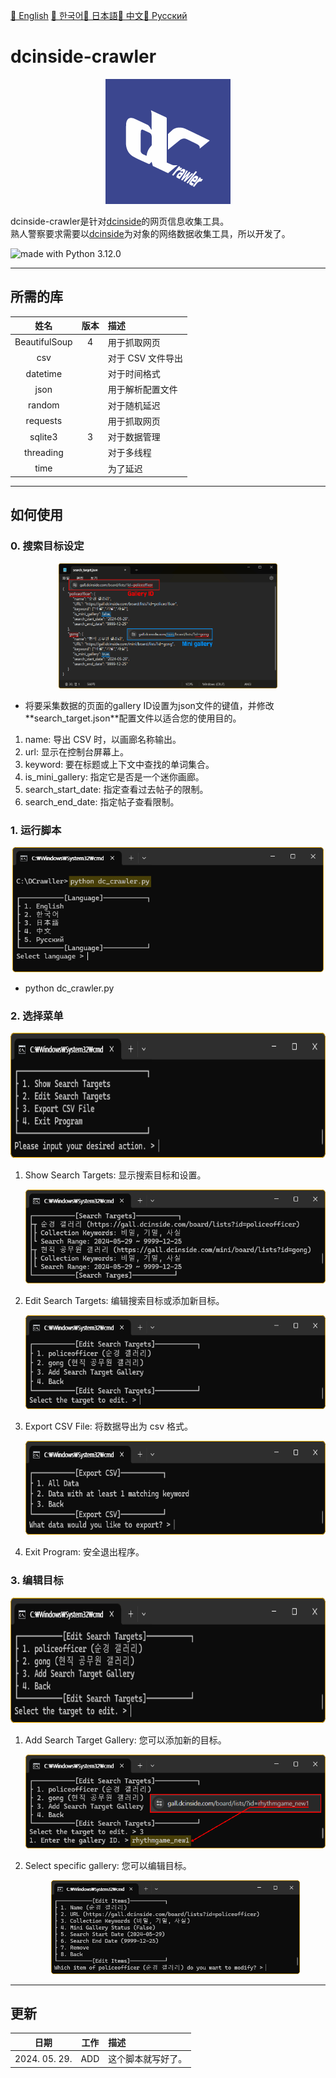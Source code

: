 <a href="/README.md">📕 English</a> <a href="/GLOBAL_README/README_KR.md">📕 한국어</a><a href="/GLOBAL_README/README_JP.md">📕 日本語</a><a href="/GLOBAL_README/README_CN.md">📕 中文</a><a href="/GLOBAL_README/README_RU.md">📕 Pусский</a>  
# dcinside-crawler
<p align="center"><img src="/GLOBAL_README/icon.png" alt="Dcinside crawler logo" height="200"></p>

dcinside-crawler是针对<a href="https://www.dcinside.com/">dcinside</a>的网页信息收集工具。  
熟人警察要求需要以<a href="https://www.dcinside.com/">dcinside</a>为对象的网络数据收集工具，所以开发了。  

<img src="https://img.shields.io/badge/python%203.12.0-3670A0?style=for-the-badge&logo=python&logoColor=ffdd54" alt="made with Python 3.12.0">  

---

## 所需的库
| 姓名 | 版本 | 描述 |
|:---:|:---:|:---|
| BeautifulSoup | 4 | 用于抓取网页 |  
| csv |  | 对于 CSV 文件导出 |  
| datetime |  | 对于时间格式 | 
| json |  | 用于解析配置文件 |   
| random |  | 对于随机延迟 |  
| requests |  | 用于抓取网页 |  
| sqlite3 | 3 | 对于数据管理 |  
| threading |  | 对于多线程 |  
| time |  | 为了延迟 |  

---

## 如何使用
### 0. 搜索目标设定
<p align="center"><img src="/GLOBAL_README/00_config.png" alt="configuration" height="200"></p>  
<ul>
  <li>将要采集数据的页面的gallery ID设置为json文件的键值，并修改**search_target.json**配置文件以适合您的使用目的。</li>
</ul>
<ol>
  <li>name: 导出 CSV 时，以画廊名称输出。</li>
  <li>url: 显示在控制台屏幕上。</li>
  <li>keyword: 要在标题或上下文中查找的单词集合。</li>
  <li>is_mini_gallery: 指定它是否是一个迷你画廊。</li>
  <li>search_start_date: 指定查看过去帖子的限制。</li>
  <li>search_end_date: 指定帖子查看限制。</li>
</ol>

### 1. 运行脚本
<p align="center"><img src="/GLOBAL_README/01_run.png" alt="python dc_crawler.py" height="200"></p>  
<ul>
  <li>python dc_crawler.py</li>
</ul>

### 2. 选择菜单
<p align="center"><img src="/GLOBAL_README/02_menu.png" alt="Menu" height="200"></p>  
<ol>
  <li>Show Search Targets: 显示搜索目标和设置。</li>
  <p align="center"><img src="/GLOBAL_README/03_show_targets.png" alt="Target list" height="150"></p>
  <li>Edit Search Targets: 编辑搜索目标或添加新目标。</li>
  <p align="center"><img src="/GLOBAL_README/04_edit_targets.png" alt="Edit target" height="150"></p>
  <li>Export CSV File: 将数据导出为 csv 格式。</li>
  <p align="center"><img src="/GLOBAL_README/07_export_csv.png" alt="Export CSV" height="150"></p>
  <li>Exit Program: 安全退出程序。</li>
</ol>

### 3. 编辑目标
<p align="center"><img src="/GLOBAL_README/04_edit_targets.png" alt="Edit target" height="200"></p>  
<ol>
  <li>Add Search Target Gallery: 您可以添加新的目标。</li>
  <p align="center"><img src="/GLOBAL_README/05_add_targets.png" alt="Add target" height="150"></p>
  <li>Select specific gallery: 您可以编辑目标。</li>
  <p align="center"><img src="/GLOBAL_README/06_edit_settings.png" alt="Edit target" height="150"></p>
</ol>

---

## 更新
| 日期 | 工作 | 描述 |
|:---:|:---:|:---|
| 2024. 05. 29. | ADD | 这个脚本就写好了。 |
